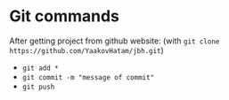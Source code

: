 # Git commands
After getting project from github website: (with `git clone https://github.com/YaakovHatam/jbh.git`)
- `git add *`
- `git commit -m "message of commit"`
- `git push`


